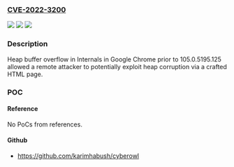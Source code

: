 ### [CVE-2022-3200](https://cve.mitre.org/cgi-bin/cvename.cgi?name=CVE-2022-3200)
![](https://img.shields.io/static/v1?label=Product&message=Chrome&color=blue)
![](https://img.shields.io/static/v1?label=Version&message=%3C%20105.0.5195.125%20&color=brighgreen)
![](https://img.shields.io/static/v1?label=Vulnerability&message=Heap%20buffer%20overflow&color=brighgreen)

### Description

Heap buffer overflow in Internals in Google Chrome prior to 105.0.5195.125 allowed a remote attacker to potentially exploit heap corruption via a crafted HTML page.

### POC

#### Reference
No PoCs from references.

#### Github
- https://github.com/karimhabush/cyberowl

